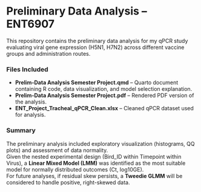# Preliminary Data Analysis – ENT6907

This repository contains the preliminary data analysis for my qPCR study evaluating viral gene expression (H5N1, H7N2) across different vaccine groups and administration routes.

### Files Included
- **Prelim-Data Analysis Semester Project.qmd** – Quarto document containing R code, data visualization, and model selection explanation.
- **Prelim-Data Analysis Semester Project.pdf** – Rendered PDF version of the analysis.
- **ENT_Project_Tracheal_qPCR_Clean.xlsx** – Cleaned qPCR dataset used for analysis.

### Summary
The preliminary analysis included exploratory visualization (histograms, QQ plots) and assessment of data normality.  
Given the nested experimental design (Bird_ID within Timepoint within Virus), a **Linear Mixed Model (LMM)** was identified as the most suitable model for normally distributed outcomes (Ct, log10GE).  
For future analyses, if residual skew persists, a **Tweedie GLMM** will be considered to handle positive, right-skewed data.

